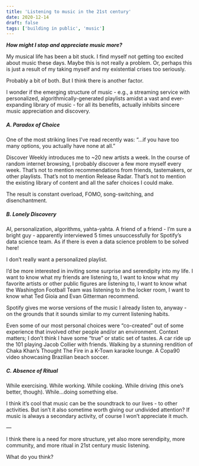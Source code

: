 ```yaml
---
title: 'Listening to music in the 21st century'
date: 2020-12-14
draft: false
tags: ['building in public', 'music']
---
```


***How might I stop and appreciate music more?***

My musical life has been a bit stuck. I find myself not getting too excited about music these days. Maybe this is not really a problem. Or, perhaps this is just a result of my taking myself and my existential crises too seriously.

Probably a bit of both. But I think there is another factor.

I wonder if the emerging structure of music - e.g., a streaming service with personalized, algorithmically-generated playlists amidst a vast and ever-expanding library of music - for all its benefits, actually inhibits sincere music appreciation and discovery.

##### A. Paradox of Choice

One of the most striking lines I’ve read recently was: “…if you have too many options, you actually have none at all.”

Discover Weekly introduces me to ~20 new artists a week. In the course of random internet browsing, I probably discover a few more myself every week. That’s not to mention recommendations from friends, tastemakers, or other playlists. That’s not to mention Release Radar. That’s not to mention the existing library of content and all the safer choices I could make.

The result is constant overload, FOMO, song-switching, and disenchantment.

##### B. Lonely Discovery

AI, personalization, algorithms, yahta-yahta. A friend of a friend - I’m sure a bright guy - apparently interviewed 5 times unsuccessfully for Spotify’s data science team. As if there is even a data science problem to be solved here!

I don’t really want a personalized playlist.

I’d be more interested in inviting some surprise and serendipity into my life. I want to know what my friends are listening to, I want to know what my favorite artists or other public figures are listening to, I want to know what the Washington Football Team was listening to in the locker room, I want to know what Ted Gioia and Evan Gitterman recommend.

Spotify gives me worse versions of the music I already listen to, anyway - on the grounds that it sounds similar to my current listening habits.

Even some of our most personal choices were “co-created” out of some experience that involved other people and/or an environment. Context matters; I don’t think I have some “true” or static set of tastes. A car ride up the 101 playing Jacob Collier with friends. Walking by a stunning rendition of Chaka Khan’s Thought The Fire in a K-Town karaoke lounge. A Copa90 video showcasing Brazilian beach soccer.

##### C. Absence of Ritual

While exercising. While working. While cooking. While driving (this one’s better, though). While…doing something else.

I think it’s cool that music can be the soundtrack to our lives - to other activities. But isn’t it also sometime worth giving our undivided attention? If music is always a secondary activity, of course I won’t appreciate it much.

—

I think there is a need for more structure, yet also more serendipity, more community, and more ritual in 21st century music listening.

What do you think?
